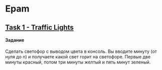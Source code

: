 # Epam 
## [Task 1 - Traffic Lights](https://github.com/MariiaKalugina/Epam/tree/master/EpamProjects/src/com/company/trafficLights)
#### Задание
Сделать светофор с выводом цвета в консоль. Вы вводите минуту (от нуля до n) и получаете какой свет горит на светофоре. Первые две минуты красный, потом три минуты желтый и пять минут зеленый.
